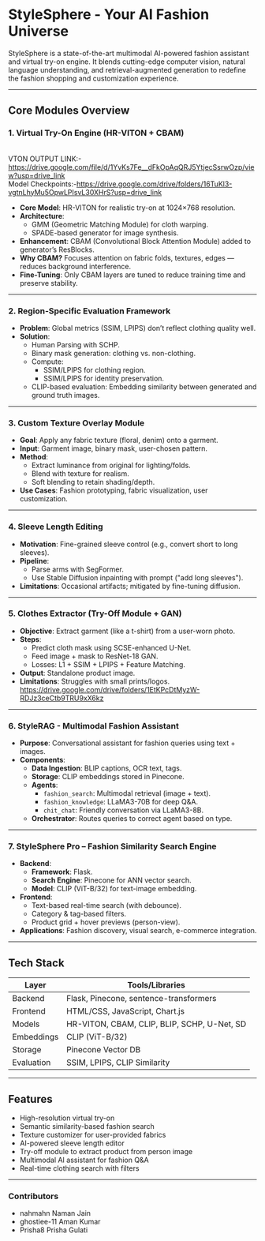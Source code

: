 
#  StyleSphere - Your AI Fashion Universe

StyleSphere is a state-of-the-art multimodal AI-powered fashion assistant and virtual try-on engine. It blends cutting-edge computer vision, natural language understanding, and retrieval-augmented generation to redefine the fashion shopping and customization experience.

---

##  Core Modules Overview

### 1.  Virtual Try-On Engine (HR-VITON + CBAM)
<br>VTON OUTPUT LINK:-https://drive.google.com/file/d/1YvKs7Fe__dFkOpAqQRJ5YtjecSsrwOzp/view?usp=drive_link</br>
Model Checkpoints:-https://drive.google.com/drive/folders/16TuKl3-vgtnLhyMu5OpwLPIsvL30XHrS?usp=drive_link
- **Core Model**: HR-VITON for realistic try-on at 1024×768 resolution.
- **Architecture**: 
  - GMM (Geometric Matching Module) for cloth warping.
  - SPADE-based generator for image synthesis.
- **Enhancement**: CBAM (Convolutional Block Attention Module) added to generator’s ResBlocks.
- **Why CBAM?** Focuses attention on fabric folds, textures, edges — reduces background interference.
- **Fine-Tuning**: Only CBAM layers are tuned to reduce training time and preserve stability.

---

### 2.  Region-Specific Evaluation Framework
- **Problem**: Global metrics (SSIM, LPIPS) don’t reflect clothing quality well.
- **Solution**:
  - Human Parsing with SCHP.
  - Binary mask generation: clothing vs. non-clothing.
  - Compute:
    - SSIM/LPIPS for clothing region.
    - SSIM/LPIPS for identity preservation.
  - CLIP-based evaluation: Embedding similarity between generated and ground truth images.

---

### 3.  Custom Texture Overlay Module
- **Goal**: Apply any fabric texture (floral, denim) onto a garment.
- **Input**: Garment image, binary mask, user-chosen pattern.
- **Method**:
  - Extract luminance from original for lighting/folds.
  - Blend with texture for realism.
  - Soft blending to retain shading/depth.
- **Use Cases**: Fashion prototyping, fabric visualization, user customization.

---

### 4.  Sleeve Length Editing
- **Motivation**: Fine-grained sleeve control (e.g., convert short to long sleeves).
- **Pipeline**:
  - Parse arms with SegFormer.
  - Use Stable Diffusion inpainting with prompt ("add long sleeves").
- **Limitations**: Occasional artifacts; mitigated by fine-tuning diffusion.

---

### 5.  Clothes Extractor (Try-Off Module + GAN)
- **Objective**: Extract garment (like a t-shirt) from a user-worn photo.
- **Steps**:
  - Predict cloth mask using SCSE-enhanced U-Net.
  - Feed image + mask to ResNet-18 GAN.
  - Losses: L1 + SSIM + LPIPS + Feature Matching.
- **Output**: Standalone product image.
- **Limitations**: Struggles with small prints/logos.
<br>https://drive.google.com/drive/folders/1EtKPcDtMyzW-RDJz3ceCtb9TRU9xX6kz<br>
---

### 6.  StyleRAG - Multimodal Fashion Assistant
- **Purpose**: Conversational assistant for fashion queries using text + images.
- **Components**:
  - **Data Ingestion**: BLIP captions, OCR text, tags.
  - **Storage**: CLIP embeddings stored in Pinecone.
  - **Agents**:
    - `fashion_search`: Multimodal retrieval (image + text).
    - `fashion_knowledge`: LLaMA3-70B for deep Q&A.
    - `chit_chat`: Friendly conversation via LLaMA3-8B.
  - **Orchestrator**: Routes queries to correct agent based on type.

---

### 7.  StyleSphere Pro – Fashion Similarity Search Engine
- **Backend**:
  - **Framework**: Flask.
  - **Search Engine**: Pinecone for ANN vector search.
  - **Model**: CLIP (ViT-B/32) for text-image embedding.
- **Frontend**:
  - Text-based real-time search (with debounce).
  - Category & tag-based filters.
  - Product grid + hover previews (person-view).
- **Applications**: Fashion discovery, visual search, e-commerce integration.

---

##  Tech Stack

| Layer       | Tools/Libraries                             |
|-------------|---------------------------------------------|
| Backend     | Flask, Pinecone, sentence-transformers      |
| Frontend    | HTML/CSS, JavaScript, Chart.js              |
| Models      | HR-VITON, CBAM, CLIP, BLIP, SCHP, U-Net, SD |
| Embeddings  | CLIP (ViT-B/32)                             |
| Storage     | Pinecone Vector DB                          |
| Evaluation  | SSIM, LPIPS, CLIP Similarity                |

---

##  Features

- High-resolution virtual try-on
- Semantic similarity-based fashion search
- Texture customizer for user-provided fabrics
- AI-powered sleeve length editor
- Try-off module to extract product from person image
- Multimodal AI assistant for fashion Q&A
- Real-time clothing search with filters

---

### Contributors
- nahmahn Naman Jain
- ghostiee-11 Aman Kumar
- Prisha8 Prisha Gulati
